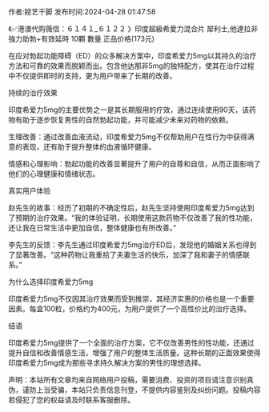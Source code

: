 <p>作者:耪艺干脚 发布时间:2024-04-28 01:47:58</p>
<p>《✅港澳代购薇信：６１４１_６１２２ 》印度超級希愛力混合片 犀利士,他達拉非 強力助勃+有效延時 10顆 數量 正品价格(173元) </p>
									<p>在应对勃起功能障碍（ED）的众多解决方案中，印度希爱力5mg以其持久的治疗方法和可靠的效果而脱颖而出。包含他达那非5mg的独特配方，使其在治疗过程中不仅提供即时的支持，更为用户带来了长期的改善。</p><p></p><p>持续的治疗效果</p><p></p><p>印度希爱力5mg的主要优势之一是其长期服用的疗效，通过连续使用90天，该药物有助于逐步恢复男性的自然勃起功能，并可能减少未来对药物的依赖。</p><p></p><p>生理改善：通过改善血液流动，印度希爱力5mg不仅帮助用户在性行为中获得满意的表现，还有助于提升整体的血液循环健康。</p><p>情感和心理影响：勃起功能的改善显著提升了用户的自尊和自信，从而正面影响了他们的心理健康和情绪状态。</p><p>真实用户体验</p><p></p><p>赵先生的故事：经历了初期的不确定性后，赵先生坚持使用印度希爱力5mg达到了预期的治疗效果。“我的体验证明，长期使用这款药物不仅改善了我的性功能，还让我在日常生活中更加自信，整体健康也有所改善。”</p><p></p><p>李先生的反馈：李先生通过印度希爱力5mg治疗ED后，发现他的婚姻关系也得到了显著改善。“这种药物让我重拾了夫妻生活的快乐，加深了我和妻子的情感联系。”</p><p></p><p>为什么选择印度希爱力5mg</p><p></p><p>印度希爱力5mg不仅因其治疗效果而受到推崇，其经济实惠的价格也是一个重要因素。每盒100粒，价格约为400元，为用户提供了一个高性价比的治疗选择。</p><p></p><p>结语</p><p></p><p>印度希爱力5mg提供了一个全面的治疗方案，它不仅改善男性的性功能，还通过提升自信和改善情感生活，增强了用户的整体生活质量。这种长期的正面效果使得印度希爱力5mg成为那些寻求持久解决方案的男性的理想选择。</p>				声明：本站所有文章均来自网络用户投稿，需要消费、投资的项目请注意识别真伪，谨防上当受骗，本站只负责信息刊登，不提供内容鉴别及纠纷问题。投稿内容若侵犯了您的权益请及时联系客服删除。				
